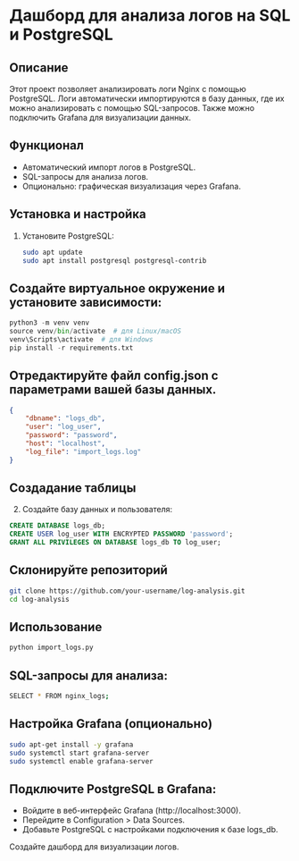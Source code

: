 # Дашборд для анализа логов на SQL и PostgreSQL

## Описание
Этот проект позволяет анализировать логи Nginx с помощью PostgreSQL. Логи автоматически импортируются в базу данных, где их можно анализировать с помощью SQL-запросов. Также можно подключить Grafana для визуализации данных.

## Функционал
- Автоматический импорт логов в PostgreSQL.
- SQL-запросы для анализа логов.
- Опционально: графическая визуализация через Grafana.

## Установка и настройка
1. Установите PostgreSQL:
   ```bash
   sudo apt update
   sudo apt install postgresql postgresql-contrib
   ```
## Создайте виртуальное окружение и установите зависимости:
```python
python3 -m venv venv
source venv/bin/activate  # для Linux/macOS
venv\Scripts\activate  # для Windows
pip install -r requirements.txt

```
## Отредактируйте файл config.json с параметрами вашей базы данных.
``` json
{
    "dbname": "logs_db",
    "user": "log_user",
    "password": "password",
    "host": "localhost",
    "log_file": "import_logs.log"
}

```
## Создадание таблицы
2. Создайте базу данных и пользователя: 
```sql 
CREATE DATABASE logs_db;
CREATE USER log_user WITH ENCRYPTED PASSWORD 'password';
GRANT ALL PRIVILEGES ON DATABASE logs_db TO log_user;
```

## Склонируйте репозиторий
```bash
git clone https://github.com/your-username/log-analysis.git
cd log-analysis

```
## Использование
```python 
python import_logs.py

```

## SQL-запросы для анализа:

```bash 
SELECT * FROM nginx_logs;

```

## Настройка Grafana (опционально)
``` bash 
sudo apt-get install -y grafana
sudo systemctl start grafana-server
sudo systemctl enable grafana-server
```
## Подключите PostgreSQL в Grafana:

- Войдите в веб-интерфейс Grafana (http://localhost:3000).
- Перейдите в Configuration > Data Sources.
- Добавьте PostgreSQL с настройками подключения к базе logs_db.

Создайте дашборд для визуализации логов.

